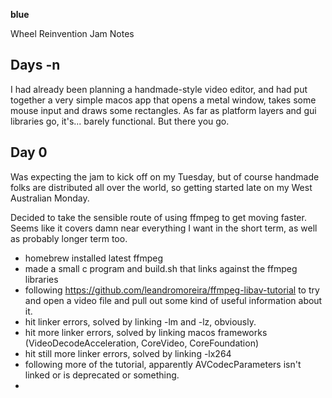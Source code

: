 **blue**

Wheel Reinvention Jam Notes

Days -n
-------

I had already been planning a handmade-style video editor, and had put together a very simple macos app that opens a metal window, takes some mouse input and draws some rectangles. As far as platform layers and gui libraries go, it's... barely functional. But there you go.

Day 0
-----

Was expecting the jam to kick off on my Tuesday, but of course handmade folks are distributed all over the world, so getting started late on my West Australian Monday. 

Decided to take the sensible route of using ffmpeg to get moving faster. Seems like it covers damn near everything I want in the short term, as well as probably longer term too.

- homebrew installed latest ffmpeg
- made a small c program and build.sh that links against the ffmpeg libraries
- following https://github.com/leandromoreira/ffmpeg-libav-tutorial to try and open a video file and pull out some kind of useful information about it.
- hit linker errors, solved by linking -lm and -lz, obviously. 
- hit more linker errors, solved by linking macos frameworks (VideoDecodeAcceleration, CoreVideo, CoreFoundation)
- hit still more linker errors, solved by linking -lx264
- following more of the tutorial, apparently AVCodecParameters isn't linked or is deprecated or something.
- 



